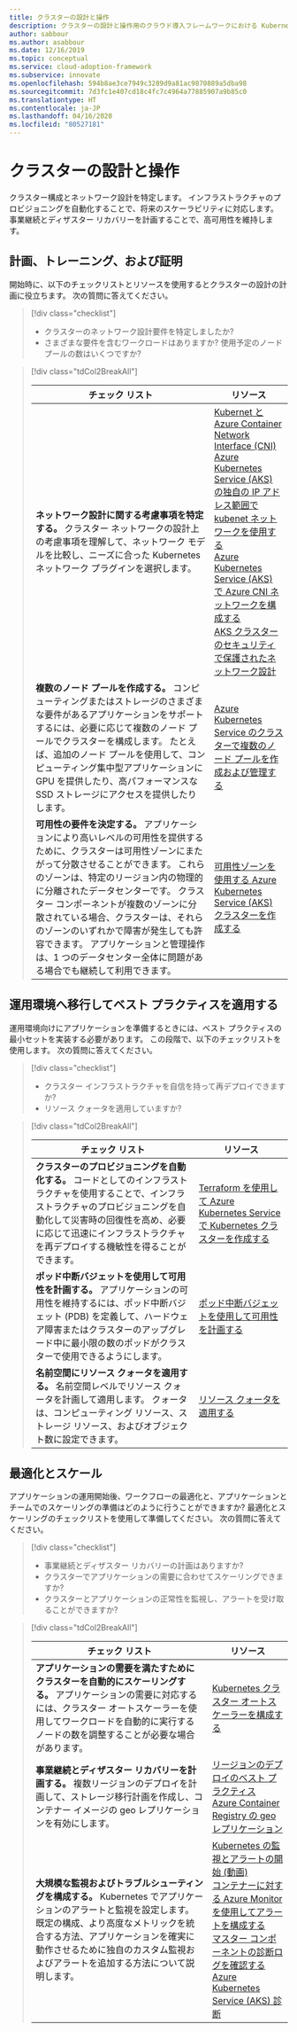 ```yaml
---
title: クラスターの設計と操作
description: クラスターの設計と操作用のクラウド導入フレームワークにおける Kubernetes について説明します。
author: sabbour
ms.author: asabbour
ms.date: 12/16/2019
ms.topic: conceptual
ms.service: cloud-adoption-framework
ms.subservice: innovate
ms.openlocfilehash: 594b8ae3ce7949c3289d9a81ac9870889a5dba98
ms.sourcegitcommit: 7d3fc1e407cd18c4fc7c4964a77885907a9b85c0
ms.translationtype: HT
ms.contentlocale: ja-JP
ms.lasthandoff: 04/16/2020
ms.locfileid: "80527181"
---
```

<!-- cSpell:ignore asabbour sabbour autoscaler PDBs -->

# <a name="cluster-design-and-operations"></a>クラスターの設計と操作

クラスター構成とネットワーク設計を特定します。 インフラストラクチャのプロビジョニングを自動化することで、将来のスケーラビリティに対応します。 事業継続とディザスター リカバリーを計画することで、高可用性を維持します。

## <a name="plan-train-and-proof"></a>計画、トレーニング、および証明

開始時に、以下のチェックリストとリソースを使用するとクラスターの設計の計画に役立ちます。 次の質問に答えてください。

<!-- markdownlint-disable MD033 -->

> [!div class="checklist"]
>
> - クラスターのネットワーク設計要件を特定しましたか?
> - さまざまな要件を含むワークロードはありますか? 使用予定のノード プールの数はいくつですか?

<!-- -->

> [!div class="tdCol2BreakAll"]
>
> | チェック リスト  | リソース |
> |------------------------------------------------------------------|-----------------------------------------------------------------|
> | **ネットワーク設計に関する考慮事項を特定する。** クラスター ネットワークの設計上の考慮事項を理解して、ネットワーク モデルを比較し、ニーズに合った Kubernetes ネットワーク プラグインを選択します。    | [Kubernet と Azure Container Network Interface (CNI)](https://docs.microsoft.com/azure/aks/concepts-network#azure-virtual-networks) <br/> [Azure Kubernetes Service (AKS) の独自の IP アドレス範囲で kubenet ネットワークを使用する](https://docs.microsoft.com/azure/aks/configure-kubenet) <br/> [Azure Kubernetes Service (AKS) で Azure CNI ネットワークを構成する](https://docs.microsoft.com/azure/aks/configure-azure-cni) <br/> [AKS クラスターのセキュリティで保護されたネットワーク設計](https://github.com/Azure/sg-aks-workshop/blob/master/cluster-design/NetworkDesign.md)|
> | **複数のノード プールを作成する。** コンピューティングまたはストレージのさまざまな要件があるアプリケーションをサポートするには、必要に応じて複数のノード プールでクラスターを構成します。 たとえば、追加のノード プールを使用して、コンピューティング集中型アプリケーションに GPU を提供したり、高パフォーマンスな SSD ストレージにアクセスを提供したりします。   | [Azure Kubernetes Service のクラスターで複数のノード プールを作成および管理する](https://docs.microsoft.com/azure/aks/use-multiple-node-pools) |
> | **可用性の要件を決定する。** アプリケーションにより高いレベルの可用性を提供するために、クラスターは可用性ゾーンにまたがって分散させることができます。 これらのゾーンは、特定のリージョン内の物理的に分離されたデータセンターです。 クラスター コンポーネントが複数のゾーンに分散されている場合、クラスターは、それらのゾーンのいずれかで障害が発生しても許容できます。 アプリケーションと管理操作は、1 つのデータセンター全体に問題がある場合でも継続して利用できます。   | [可用性ゾーンを使用する Azure Kubernetes Service (AKS) クラスターを作成する](https://docs.microsoft.com/azure/aks/availability-zones) |

## <a name="go-to-production-and-apply-best-practices"></a>運用環境へ移行してベスト プラクティスを適用する

運用環境向けにアプリケーションを準備するときには、ベスト プラクティスの最小セットを実装する必要があります。 この段階で、以下のチェックリストを使用します。 次の質問に答えてください。

> [!div class="checklist"]
>
> - クラスター インフラストラクチャを自信を持って再デプロイできますか?
> - リソース クォータを適用していますか?

<!-- -->

> [!div class="tdCol2BreakAll"]
>
> | チェック リスト  | リソース                                                                                                     |
> |------------------------------------------------------------------|-----------------------------------------------------------------|
> | **クラスターのプロビジョニングを自動化する。** コードとしてのインフラストラクチャを使用することで、インフラストラクチャのプロビジョニングを自動化して災害時の回復性を高め、必要に応じて迅速にインフラストラクチャを再デプロイする機敏性を得ることができます。     | [Terraform を使用して Azure Kubernetes Service で Kubernetes クラスターを作成する](https://docs.microsoft.com/azure/terraform/terraform-create-k8s-cluster-with-tf-and-aks)|
> | **ポッド中断バジェットを使用して可用性を計画する。** アプリケーションの可用性を維持するには、ポッド中断バジェット (PDB) を定義して、ハードウェア障害またはクラスターのアップグレード中に最小限の数のポッドがクラスターで使用できるようにします。 | [ポッド中断バジェットを使用して可用性を計画する](https://docs.microsoft.com/azure/aks/operator-best-practices-scheduler#plan-for-availability-using-pod-disruption-budgets)  |
> | **名前空間にリソース クォータを適用する。** 名前空間レベルでリソース クォータを計画して適用します。 クォータは、コンピューティング リソース、ストレージ リソース、およびオブジェクト数に設定できます。| [リソース クォータを適用する](https://docs.microsoft.com/azure/aks/operator-best-practices-scheduler#enforce-resource-quotas)  |

## <a name="optimize-and-scale"></a>最適化とスケール

アプリケーションの運用開始後、ワークフローの最適化と、アプリケーションとチームでのスケーリングの準備はどのように行うことができますか? 最適化とスケーリングのチェックリストを使用して準備してください。 次の質問に答えてください。

> [!div class="checklist"]
>
> - 事業継続とディザスター リカバリーの計画はありますか?
> - クラスターでアプリケーションの需要に合わせてスケーリングできますか?
> - クラスターとアプリケーションの正常性を監視し、アラートを受け取ることができますか?

<!-- -->

> [!div class="tdCol2BreakAll"]
>
> | チェック リスト  | リソース |
> |------------------------------------------------------------------|-----------------------------------------------------------------|
> | **アプリケーションの需要を満たすためにクラスターを自動的にスケーリングする。** アプリケーションの需要に対応するには、クラスター オートスケーラーを使用してワークロードを自動的に実行するノードの数を調整することが必要な場合があります。 | [Kubernetes クラスター オートスケーラーを構成する](https://docs.microsoft.com/azure/aks/cluster-autoscaler)    |
> | **事業継続とディザスター リカバリーを計画する。** 複数リージョンのデプロイを計画して、ストレージ移行計画を作成し、コンテナー イメージの geo レプリケーションを有効にします。 | [リージョンのデプロイのベスト プラクティス](https://docs.microsoft.com/azure/aks/operator-best-practices-multi-region)  <br/> [Azure Container Registry の geo レプリケーション](https://docs.microsoft.com/azure/container-registry/container-registry-geo-replication)  |
> | **大規模な監視およびトラブルシューティングを構成する。** Kubernetes でアプリケーションのアラートと監視を設定します。 既定の構成、より高度なメトリックを統合する方法、アプリケーションを確実に動作させるために独自のカスタム監視およびアラートを追加する方法について説明します。 | [Kubernetes の監視とアラートの開始 (動画)](https://www.youtube.com/watch?v=W7aN_z-cyUw&list=PLLasX02E8BPCrIhFrc_ZiINhbRkYMKdPT&index=16) <br/> [コンテナーに対する Azure Monitor を使用してアラートを構成する](https://docs.microsoft.com/azure/azure-monitor/insights/container-insights-overview) <br/> [マスター コンポーネントの診断ログを確認する](https://docs.microsoft.com/azure/aks/view-master-logs) <br/> [Azure Kubernetes Service (AKS) 診断](https://docs.microsoft.com/azure/aks/concepts-diagnostics)    |
